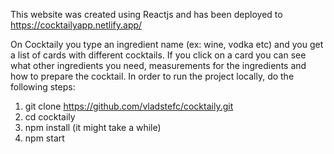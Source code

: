 This website was created using Reactjs and has been deployed to https://cocktailyapp.netlify.app/

On Cocktaily you type an ingredient name (ex: wine, vodka etc) and you get a list of cards with different cocktails. If you click on a card you can see what other ingredients you need, measurements for the ingredients and how to prepare the cocktail. 
In order to run the project locally, do the following steps: 
1. git clone https://github.com/vladstefc/cocktaily.git
2. cd cocktaily
3. npm install (it might take a while)
4. npm start
